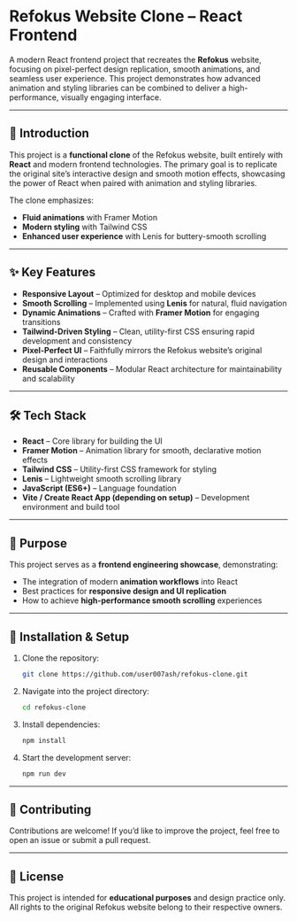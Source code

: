 # Refokus Website Clone – React Frontend

A modern React frontend project that recreates the **Refokus** website, focusing on pixel-perfect design replication, smooth animations, and seamless user experience. This project demonstrates how advanced animation and styling libraries can be combined to deliver a high-performance, visually engaging interface.

---

## 🚀 Introduction

This project is a **functional clone** of the Refokus website, built entirely with **React** and modern frontend technologies. The primary goal is to replicate the original site’s interactive design and smooth motion effects, showcasing the power of React when paired with animation and styling libraries.

The clone emphasizes:

- **Fluid animations** with Framer Motion
- **Modern styling** with Tailwind CSS
- **Enhanced user experience** with Lenis for buttery-smooth scrolling

---

## ✨ Key Features

- **Responsive Layout** – Optimized for desktop and mobile devices
- **Smooth Scrolling** – Implemented using **Lenis** for natural, fluid navigation
- **Dynamic Animations** – Crafted with **Framer Motion** for engaging transitions
- **Tailwind-Driven Styling** – Clean, utility-first CSS ensuring rapid development and consistency
- **Pixel-Perfect UI** – Faithfully mirrors the Refokus website’s original design and interactions
- **Reusable Components** – Modular React architecture for maintainability and scalability

---

## 🛠️ Tech Stack

- **React** – Core library for building the UI
- **Framer Motion** – Animation library for smooth, declarative motion effects
- **Tailwind CSS** – Utility-first CSS framework for styling
- **Lenis** – Lightweight smooth scrolling library
- **JavaScript (ES6+)** – Language foundation
- **Vite / Create React App (depending on setup)** – Development environment and build tool

---

## 📌 Purpose

This project serves as a **frontend engineering showcase**, demonstrating:

- The integration of modern **animation workflows** into React
- Best practices for **responsive design and UI replication**
- How to achieve **high-performance smooth scrolling** experiences

---

## 🔧 Installation & Setup

1. Clone the repository:
   ```bash
   git clone https://github.com/user007ash/refokus-clone.git
   ```

2. Navigate into the project directory:

   ```bash
   cd refokus-clone
   ```

3. Install dependencies:

   ```bash
   npm install
   ```

4. Start the development server:

   ```bash
   npm run dev
   ```

---


## 🤝 Contributing

Contributions are welcome! If you’d like to improve the project, feel free to open an issue or submit a pull request.

---

## 📄 License

This project is intended for **educational purposes** and design practice only.
All rights to the original Refokus website belong to their respective owners.

